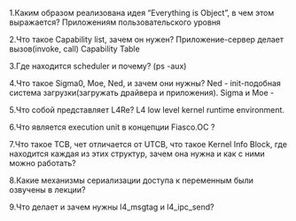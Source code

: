 1.Каким образом реализована идея “Everything is Object”, в чем этом выражается?
Приложениям пользовательского уровня 

2.Что такое Capability list, зачем он нужен?
Приложение-сервер делает вызов(invoke, call) Capability Table 

3.Где находится scheduler и почему?
(ps -aux)

4.Что такое Sigma0, Moe, Ned, и зачем они нужны?
Ned - init-подобная система загрузки(загружать драйвера и приложения).
Sigma и Moe - 

5.Что собой представляет L4Re?
L4 low level kernel runtime environment.

6.Что является execution unit в концепции Fiasco.OC ?

7.Что такое TCB, чет отличается от UTCB, что такое Kernel Info Block, где находится каждая из этих структур, зачем она нужна и как с ними можно работать?

8.Какие механизмы сериализации доступа к переменным были озвучены в лекции?


9.Что делает и зачем нужны l4_msgtag и l4_ipc_send?

